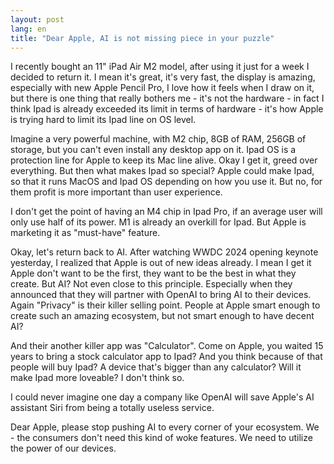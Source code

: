 ```yaml
---
layout: post
lang: en
title: "Dear Apple, AI is not missing piece in your puzzle"
---
```



I recently bought an 11" iPad Air M2 model, after using it just for a week I decided to return it.
I mean it's great, it's very fast, the display is amazing, especially with new Apple Pencil Pro, I love how it feels when I draw on it, 
but there is one thing that really bothers me - it's not the hardware - in fact I think Ipad is already exceeded its limit in terms of hardware -
it's how Apple is trying hard to limit its Ipad line on OS level.

Imagine a very powerful machine, with M2 chip, 8GB of RAM, 256GB of storage, but you can't even install any desktop app on it.
Ipad OS is a protection line for Apple to keep its Mac line alive. Okay I get it, greed over everything. But then what makes Ipad so special?
Apple could make Ipad, so that it runs MacOS and Ipad OS depending on how you use it. But no, for them profit is more important than user experience.

I don't get the point of having an M4 chip in Ipad Pro, if an average user will only use half of its power. M1 is already an overkill for Ipad.
But Apple is marketing it as "must-have" feature.

Okay, let's return back to AI. After watching WWDC 2024 opening keynote yesterday, I realized that Apple is out of new ideas already. I mean I get it
Apple don't want to be the first, they want to be the best in what they create. But AI? Not even close to this principle. Especially when they announced that
they will partner with OpenAI to bring AI to their devices. Again "Privacy" is their killer selling point. People at Apple smart enough to create such an amazing
ecosystem, but not smart enough to have decent AI?

And their another killer app was "Calculator". Come on Apple, you waited 15 years to bring a stock calculator app to Ipad? And you think because of that
people will buy Ipad? A device that's bigger than any calculator? Will it make Ipad more loveable? I don't think so.

I could never imagine one day a company like OpenAI will save Apple's AI assistant Siri from being a totally useless service.

Dear Apple, please stop pushing AI to every corner of your ecosystem. We - the consumers don't need this kind of woke features. We need to utilize the power of our devices.

